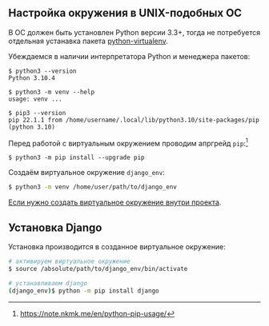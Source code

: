 ## Настройка окружения в UNIX-подобных ОС

В ОС должен быть установлен Python версии 3.3+, тогда не потребуется отдельная устанавка пакета [python-virtualenv](https://archlinux.org/packages/?name=python-virtualenv).

Убеждаемся в наличии интерпретатора Python и менеджера пакетов:
```
$ python3 --version
Python 3.10.4

$ python3 -m venv --help
usage: venv ...

$ pip3 --version
pip 22.1.1 from /home/username/.local/lib/python3.10/site-packages/pip (python 3.10)
```

Перед работой с виртуальным окружением проводим апргрейд `pip`:[^pip-usage] 
```
$ python3 -m pip install --upgrade pip
```

Создаём виртуальное окружение `django_env`:
```bash
$ python3 -m venv /home/user/path/to/django_env
```

[Если нужно создать виртуальное окружение внутри проекта](venv_inside_the_project.md).

## Установка Django

Установка производится в созданное виртуальное окружение:
```bash
# активируем виртуальное окружение
$ source /absolute/path/to/django_env/bin/activate

# устанавливаем django
(django_env)$ python -m pip install django
```


[^pip-usage]: https://note.nkmk.me/en/python-pip-usage/
